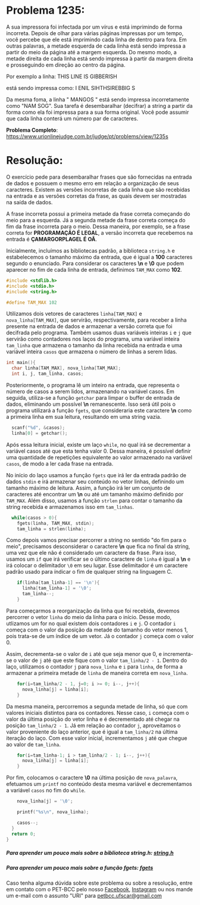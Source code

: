 # Problema 1235:    

A sua impressora foi infectada por um vírus e está imprimindo de forma incorreta. Depois de olhar para várias páginas impressas por um tempo, você percebe que ele está imprimindo cada linha de dentro para fora. Em outras palavras, a metade esquerda de cada linha está sendo impressa a partir do meio da página até a margem esquerda. Do mesmo modo, a metade direita de cada linha está sendo impressa à partir da margem direita e prosseguindo em direção ao centro da página.

Por exemplo a linha:
THIS LINE IS GIBBERISH

está sendo impressa como:
I ENIL SIHTHSIREBBIG S

Da mesma foma, a linha " MANGOS " está sendo impressa incorretamente como "NAM  SOG". Sua tarefa é desembaralhar (decifrar) a string a partir da forma como ela foi impressa para a sua forma original. Você pode assumir que cada linha conterá um número par de caracteres.

**Problema Completo**: https://www.urionlinejudge.com.br/judge/pt/problems/view/1235s


# Resolução:

O exercício pede para desembaralhar frases que são fornecidas na entrada de dados e possuem o mesmo erro em relação a organização de seus caracteres. Existem as versões incorretas de cada linha que são recebidas na entrada e as versões corretas da frase, as quais devem ser mostradas na saída de dados.

 A frase incorreta possui a primeira metade da frase correta começando do meio para a esquerda. Já a segunda metade da frase correta começa do fim da frase incorreta para o meio. Dessa maneira, por exemplo, se a frase correta for **PROGRAMAÇÃO É LEGAL**, a versão incorreta que recebemos na entrada é **ÇAMARGORPLAGEL É OÃ**.


Inicialmente, incluímos as bibliotecas padrão, a biblioteca `string.h` e estabelecemos o tamanho máximo da entrada, que é igual a **100** caracteres segundo o enunciado. Para considerar os caracteres **\n** e **\0** que podem aparecer no fim de cada linha de entrada, definimos `TAM_MAX` como **102**.

```c
#include <stdlib.h>
#include <stdio.h>
#include <string.h>

#define TAM_MAX 102
```

Utilizamos dois vetores de caracteres `linha[TAM_MAX]` e `nova_linha[TAM_MAX]`, que servirão, respectivamente, para receber a linha presente na entrada de dados e armazenar a versão correta que foi decifrada pelo programa. Também usamos duas variáveis inteiras `i` e `j` que servirão como contadores nos laços do programa, uma variável inteira `tam_linha` que armazena o tamanho da linha recebida na entrada e uma variável inteira `casos` que armazena o número de linhas a serem lidas.

```c
int main(){
  char linha[TAM_MAX], nova_linha[TAM_MAX];
  int i, j, tam_linha, casos;
```
Posteriormente, o programa lê um inteiro na entrada, que representa o número de casos a serem lidos, armazenando na variável casos. Em seguida, utiliza-se a função `getchar` para limpar o buffer de entrada de dados, eliminando um possível **\n** remanescente. Isso será útil pois o programa utilizará a função `fgets`, que consideraria este caractere **\n** como a primeira linha em sua leitura, resultando em uma string vazia.

```c
  scanf("%d", &casos);
  linha[0] = getchar();
```

Após essa leitura inicial, existe um laço `while`, no qual irá se decrementar a variável casos até que esta tenha valor 0. Dessa maneira, é possível definir uma quantidade de repetições equivalente ao valor armazenado na variável `casos`, de modo a ler cada frase na entrada.

No início do laço usamos a função `fgets` que irá ler da entrada padrão de dados `stdin` e irá armazenar seu conteúdo no vetor linhas, definindo um tamanho máximo de leitura. Assim, a função irá ler um conjunto de caracteres até encontrar um **\n** ou até um tamanho máximo definido por `TAM_MAX`. Além disso, usamos a função `strlen` para contar o tamanho da string recebida e armazenamos isso em `tam_linhas`.

```c
  while(casos > 0){
    fgets(linha, TAM_MAX, stdin);
    tam_linha = strlen(linha);
```

Como depois vamos precisar percorrer a string no sentido "do fim para o meio", precisamos desconsiderar o caractere **\n** que fica no final da string, uma vez que ele não é considerado um caractere da frase. Para isso, usamos um `if` que irá verificar se o último caractere de `linha` é igual a **\n** e irá colocar o delimitador `\0` em seu lugar. Esse delimitador é um caractere padrão usado para índicar o fim de qualquer string na linguagem C.


```c
    if(linha[tam_linha-1] == '\n'){
      linha[tam_linha-1] = '\0';
      tam_linha--;
    }
```

Para começarmos a reorganização da linha que foi recebida, devemos percorrer o vetor `linha` do meio da linha para o início. Desse modo, utlizamos um for no qual existem dois contadores `i` e `j`. O contador `i` começa com o valor da posição da metade do tamanho do vetor menos 1, pois trata-se de um índice de um vetor. Já o contador `j` começa com o valor 0.

 Assim, decrementa-se o valor de `i` até que seja menor que 0, e incrementa-se o valor de `j` até que este fique com o valor `tam_linha/2 - 1`. Dentro do laço, utilizamos o contador `j` para `nova_linha` e `i` para `linha`, de forma a armazenar a primeira metade de `linha` de maneira correta em `nova_linha`.

```c
    for(i=tam_linha/2 - 1, j=0; i >= 0; i--, j++){
      nova_linha[j] = linha[i];
    }
```

Da mesma maneira, percorremos a segunda metade de linha, só que com valores iniciais distintos para os contadores. Nesse caso, `i` começa com o valor da última posição do vetor linha e é decrementado até chegar na posição `tam_linha/2 - 1`. Já em relação ao contador `j`, aproveitamos o valor proveniente do laço anterior, que é igual a `tam_linha/2` na última iteração do laço. Com esse valor inicial, incrementamos `j` até que chegue ao valor de `tam_linha`.

```c
    for(i=tam_linha-1; i > tam_linha/2 - 1; i--, j++){
      nova_linha[j] = linha[i];
    }
```

Por fim, colocamos o caractere **\0** na última posição de `nova_palavra`, efetuamos um `printf` no conteúdo desta mesma variável e decrementamos a variável `casos` no fim do `while`.

```c
    nova_linha[j] = '\0';

    printf("%s\n", nova_linha);

    casos--;
  }
  return 0;
}
```

##### Para aprender um pouco mais sobre a biblioteca string.h: [string.h](http://linguagemc.com.br/a-biblioteca-string-h/)

##### Para aprender um pouco mais sobre a função fgets: [fgets](https://www.pucsp.br/~so-comp/cursoc/aulas/c970.html)

Caso tenha alguma dúvida sobre este problema ou sobre a resolução, entre em contato com o PET-BCC pelo nosso
[Facebook](https://www.facebook.com/petbcc/),
[Instagram](https://www.instagram.com/petbcc.ufscar/)
ou nos mande um e-mail com o assunto "URI" para  petbcc.ufscar@gmail.com

